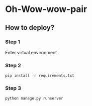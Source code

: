 # Oh-Wow-wow-pair

## How to deploy?

### Step 1  
Enter virtual environment

### Step 2
```
pip install -r requirements.txt
```
### Step 3
```
python manage.py runserver
```

